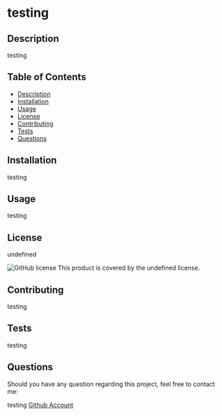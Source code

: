 
  
  # testing

  ## Description
  testing

  ## Table of Contents

  * [Description](#description)
  * [Installation](#installation)
  * [Usage](#usage)
  * [License](#license)
  * [Contributing](#contributing)
  * [Tests](#test)
  * [Questions](#test)

  ## Installation
  testing

  ## Usage
  testing

  ## License
  undefined

  ![GitHub license](https://img.shields.io/badge/license-undefined-blue.svg)
  This product is covered by the undefined license.

  ## Contributing
  testing

  ## Tests
  testing

  ## Questions
  Should you have any question regarding this project, feel free to contact me:

  testing
  [Github Account](https://github.com/testing)

